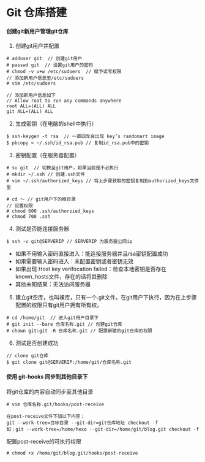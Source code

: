 # Git 仓库搭建

#### 创建git新用户管理git仓库
1. 创建git用户并配置
```
# adduser git  // 创建git用户
# passwd git  // 设置git用户的密码
# chmod -v u+w /etc/sudoers  // 赋予读写权限
// 添加新用户信息至/etc/sudoers
# vim /etc/sudoers

// 添加新用户信息如下
// Allow root to run any commands anywhere 
root ALL=(ALL) ALL
git ALL=(ALL) ALL
```
2. 生成密钥（在电脑的shell中执行）
```
$ ssh-keygen -t rsa  // 一直回车会出现 key’s randomart image
$ pbcopy < ~/.ssh/id_rsa.pub // 复制id_rsa.pub中的密钥
```
3. 密钥配置（在服务器配置）
```
# su git  // 切换至git用户，如果当前是不必执行
# mkdir ~/.ssh // 创建.ssh文件
# vim ~/.ssh/authorized_keys // 将上步骤获取的密钥复制到authorized_keys文件里

# cd ～ // git用户下的根目录
// 设置权限
# chmod 600 .ssh/authorzied_keys
# chmod 700 .ssh
```
4. 测试是否能连接服务器
```
$ ssh -v git@SERVERIP // SERVERIP 为服务器公网ip
```
- 如果不用输入密码直接进入：能连接服务器并且rsa密钥配置成功
- 如果需要输入密码进入：未配置密钥或者密钥无效
- 如果出现 Host key verifocation failed：检查本地密钥是否存在 known_hosts文件，存在的话将其删除
- 其他未知结果：无法访问服务器

5. 建立git空库，也叫裸库，只有一个.git文件。在git用户下执行，因为在上步骤配置的权限只有git用户拥有所有权。
```
# cd /home/git  // 进入git用户目录下
# git init --bare 仓库名称.git // 创建git仓库
# chown git:git -R 仓库名称.git // 配置新建的git仓库的权限
```
6. 测试是否创建成功
```
// clone git仓库
$ git clone git@SERVERIP:/home/git/仓库名称.git
```

#### 使用 git-hooks 同步到其他目录下
将git仓库的内容自动同步至其他目录
```
# vim 仓库名称.git/hooks/post-receive

在post-receive文件下加以下内容：
git --work-tree=目标目录 --git-dir=git仓库地址 checkout -f
如：git --work-tree=/home/hexo --git-dir=/home/git/blog.git checkout -f
```
配置post-receive的可执行权限
```
# chmod +x /home/git/blog.git/hooks/post-receive
```
